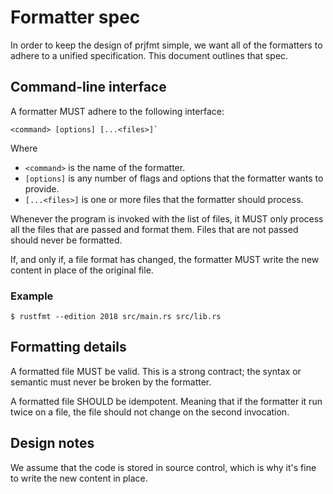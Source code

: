 # Formatter spec

In order to keep the design of prjfmt simple, we want all of the formatters
to adhere to a unified specification. This document outlines that spec.

## Command-line interface

A formatter MUST adhere to the following interface:

```
<command> [options] [...<files>]`
```

Where
* `<command>` is the name of the formatter.
* `[options]` is any number of flags and options that the formatter wants to
    provide.
* `[...<files>]` is one or more files that the formatter should process.

Whenever the program is invoked with the list of files, it MUST only process all the files that are passed and format them. Files that are not passed should never be formatted.

If, and only if, a file format has changed, the formatter MUST write the new
content in place of the original file.

### Example

```console
$ rustfmt --edition 2018 src/main.rs src/lib.rs
```

## Formatting details

A formatted file MUST be valid. This is a strong contract; the syntax or
semantic must never be broken by the formatter.

A formatted file SHOULD be idempotent. Meaning that if the formatter it run
twice on a file, the file should not change on the second invocation.

## Design notes

We assume that the code is stored in source control, which is why it's fine to
write the new content in place.

